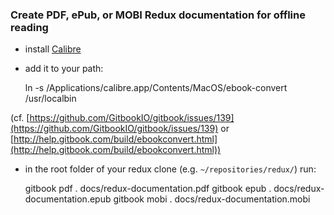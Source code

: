 ### Create PDF, ePub, or MOBI Redux documentation for offline reading
+ install [Calibre](http://calibre-ebook.com/)
+ add it to your path:

    ln -s /Applications/calibre.app/Contents/MacOS/ebook-convert /usr/localbin

(cf. [https://github.com/GitbookIO/gitbook/issues/139](https://github.com/GitbookIO/gitbook/issues/139) or [http://help.gitbook.com/build/ebookconvert.html](http://help.gitbook.com/build/ebookconvert.html))
+ in the root folder of your redux clone (e.g. `~/repositories/redux/`) run:

    gitbook pdf . docs/redux-documentation.pdf
    gitbook epub . docs/redux-documentation.epub
    gitbook mobi . docs/redux-documentation.mobi
